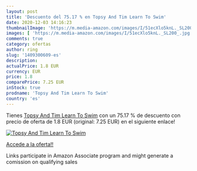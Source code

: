 ```yaml
---
layout: post
title: 'Descuento del 75.17 % en Topsy And Tim Learn To Swim'
date: 2020-12-03 14:16:23
thumbnailImage: 'https://m.media-amazon.com/images/I/51ecXlo5knL._SL200_.jpg'
images: [ 'https://m.media-amazon.com/images/I/51ecXlo5knL._SL200_.jpg' ]
comments: true
category: ofertas
author: ring
slug: '1409300609-es'
description:
actualPrice: 1.8 EUR
currency: EUR
price: 1.8
comparePrice: 7.25 EUR
inStock: true
prodname: 'Topsy And Tim Learn To Swim'
country: 'es'
---
```


Tienes [Topsy And Tim Learn To Swim](https://www.amazon.es/dp/1409300609/?tag=tolees-21) con un 75.17 % de descuento con precio de oferta de 1.8 EUR (original: 7.25 EUR) en el siguiente enlace!

[![Topsy And Tim Learn To Swim](https://m.media-amazon.com/images/I/51ecXlo5knL._SL200_.jpg)](https://www.amazon.es/dp/1409300609/?tag=tolees-21)

[Accede a la oferta!!](https://www.amazon.es/dp/1409300609/?tag=tolees-21)

Links participate in Amazon Associate program and might generate a comission on qualifying sales


